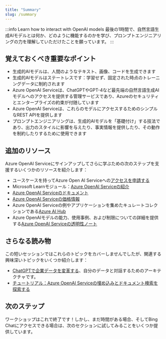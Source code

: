 ```yaml
---
title: "Summary"
slug: /summary
---
```


:::info Learn how to interact with OpenAI models
最後の1時間で、自然言語生成AIモデルとは何か、どのように機能するのかを学び、プロンプトエンジニアリングの力を理解していただけたことを願っています。
:::

## 覚えておくべき重要なポイント  
   
- 生成的AIモデルは、人間のようなテキスト、画像、コードを生成できます  
- 生成的AIモデルはステートレスです：学習せず、固定された時点のトレーニングデータに制約されます  
- Azure OpenAI Serviceは、ChatGPTやGPT-4など最先端の自然言語生成AIモデルへのアクセスを提供する管理サービスであり、Azureのセキュリティとエンタープライズの約束が付随しています  
- Azure OpenAI Serviceは、これらのモデルにアクセスするためのシンプルなREST APIを提供します  
- プロンプトエンジニアリングは、生成的AIモデルを「基礎付け」する技法であり、出力のスタイルに影響を与えたり、事実情報を提供したり、その動作を制約したりするために使用できます  
   
## 追加のリソース  
   
Azure OpenAI Serviceにサインアップしてさらに学ぶための次のステップを支援するいくつかのリソースを紹介します：  
   
- ユースケースを持ってAzure Open AI Serviceへの[アクセスを申請する](https://aka.ms/oaiapply)  
- Microsoft Learnモジュール：[Azure OpenAI Serviceの紹介](https://learn.microsoft.com/en-us/training/modules/explore-azure-openai/)  
- [Azure OpenAI Serviceのドキュメント](https://learn.microsoft.com/en-us/azure/cognitive-services/openai/)  
- [Azure OpenAI Serviceの価格情報](https://azure.microsoft.com/en-us/products/cognitive-services/openai-service/#pricing)  
- Azure OpenAI Serviceの例やアプリケーションを集めたキュレートコレクションである[Azure AI Hub](https://github.com/Azure-Samples/azure-ai)  
- Azure OpenAIモデルの能力、使用事例、および制限についての詳細を提供する[Azure OpenAI Serviceの透明性ノート](https://learn.microsoft.com/en-us/legal/cognitive-services/openai/transparency-note)  
   
## さらなる読み物  
   
この短いセッションではこれらのトピックをカバーしませんでしたが、関連する興味深いトピックをいくつか紹介します：  
   
- [ChatGPTで企業データを変革する](https://techcommunity.microsoft.com/t5/ai-applied-ai-blog/revolutionize-your-enterprise-data-with-chatgpt-next-gen-apps-w/ba-p/3762087)、自分のデータと対話するためのアーキテクチャです。  
- [チュートリアル：Azure OpenAI Serviceの埋め込みとドキュメント検索を探索する](https://learn.microsoft.com/en-us/azure/cognitive-services/openai/tutorials/embeddings?tabs=command-line)  
   
## 次のステップ  
   
ワークショップはこれで終了です！しかし、まだ時間がある場合、そしてBing Chatにアクセスできる場合は、次のセクションに試してみることをいくつか提供しています。